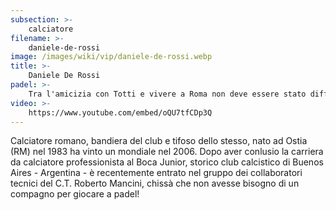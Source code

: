 ```yaml
---
subsection: >-
    calciatore
filename: >-
    daniele-de-rossi
image: /images/wiki/vip/daniele-de-rossi.webp
title: >-
    Daniele De Rossi
padel: >-
    Tra l'amicizia con Totti e vivere a Roma non deve essere stato difficile per De Rossi iniziare a padel. Gioca con amici ed ex-calcaitori a Roma Sud ed attualmente è uscito allo scoperto dichiarando di essersene innamorato e di non riuscire più a farne a meno
video: >-
    https://www.youtube.com/embed/oQU7tfCDp3Q
---
```

Calciatore romano, bandiera del club e tifoso dello stesso, nato ad Ostia (RM) nel 1983 ha vinto un mondiale nel 2006. Dopo aver conlusio la carriera da calciatore professionista al Boca Junior, storico club calcistico di Buenos Aires - Argentina - è recentemente entrato nel gruppo dei collaboratori tecnici del C.T. Roberto Mancini, chissà che non avesse bisogno di un compagno per giocare a padel!